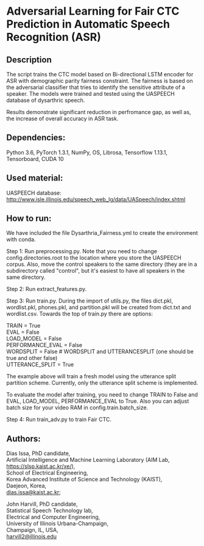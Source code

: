 #  Adversarial Learning for Fair CTC Prediction in Automatic Speech Recognition (ASR)

## Description
The script trains the CTC model based on Bi-directional LSTM encoder for ASR with demographic parity fairness constraint. The fairness is based on the adversarial classifier that tries to identify the sensitive attribute of a speaker. The models were trained and tested using the UASPEECH database of dysarthric speech.

Results demonstrate significant reduction in perfromance gap, as well as, the increase of overall accuracy in ASR task.

## Dependencies:
Python 3.6, PyTorch 1.3.1, NumPy, OS, Librosa, Tensorflow 1.13.1, Tensorboard, CUDA 10  

## Used material:
UASPEECH database: http://www.isle.illinois.edu/speech_web_lg/data/UASpeech/index.shtml

## How to run:
We have included the file Dysarthria_Fairness.yml to create the environment with conda.  

Step 1: Run preprocessing.py. Note that you need to change config.directories.root to the location where you store the UASPEECH corpus. Also, move the control speakers to the same directory (they are in a subdirectory called "control", but it's easiest to have all speakers in the same directory.  

Step 2: Run extract_features.py.  

Step 3: Run train.py. During the import of utils.py, the files dict.pkl, wordlist.pkl, phones.pkl, and partition.pkl will be created from dict.txt and wordlist.csv. Towards the top of train.py there are options:  

TRAIN = True  
EVAL = False  
LOAD_MODEL = False  
PERFORMANCE_EVAL = False  
WORDSPLIT = False  # WORDSPLIT and UTTERANCESPLIT (one should be true and other false)  
UTTERANCE_SPLIT = True  

The example above will train a fresh model using the utterance split partition scheme. Currently, only the utterance split scheme is implemented.  

To evaluate the model after training, you need to change TRAIN to False and EVAL, LOAD_MODEL, PERFORMANCE_EVAL to True. Also you can adjust batch size for your video RAM in
config.train.batch_size.  

Step 4: Run train_adv.py to train Fair CTC.

## Authors:
  Dias Issa, PhD candidate,  
  Artificial Intelligence and Machine Learning Laboratory (AIM Lab, https://slsp.kaist.ac.kr/xe/),  
  School of Electrical Engineering,  
  Korea Advanced Institute of Science and Technology (KAIST),  
  Daejeon, Korea,  
  dias.issa@kaist.ac.kr;  
    
  John Harvill, PhD candidate,  
  Statistical Speech Technology lab,  
  Electrical and Computer Engineering,  
  University of Illinois Urbana-Champaign,  
  Champaign, IL, USA,  
  harvill2@illinois.edu

  

